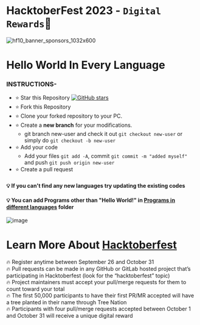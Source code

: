# HacktoberFest 2023  - `Digital Rewards`🎉

![hf10_banner_sponsors_1032x600](https://github.com/TYehan/Hacktoberfest-2023/assets/85949077/a5284a0a-4ac0-498e-afdb-22805a340ac6)

# Hello World In Every Language
### INSTRUCTIONS-
- ⭐ Star this Repository [![GitHub stars](https://img.shields.io/github/stars/TYehan/WordBreak.svg?style=social)](https://github.com/TYehan/WordBreak) 
- ⭐ Fork this Repository
- ⭐ Clone your forked repository to your PC.
- ⭐ Create a <b>new branch</b> for your modifications.
    - git branch new-user and check it out ```git checkout new-user``` or simply do ```git checkout -b new-user```
- ⭐ Add your code
    -  Add your files ```git add -A```, commit ```git commit -m "added myself"``` and push ```git push origin new-user```
- ⭐ Create a pull request

#### 💡 If you can't find any new languages try updating the existing codes 
#### 💡 You can add Programs other than "Hello World!" in [Programs in different languages](https://github.com/TYehan/HacktoberFest2023-Beginners/tree/main/Programs%20in%20different%20languages) folder

![image](https://github.com/TYehan/Hacktoberfest-2023/assets/85949077/6c5ec528-4efb-45ca-9b12-62be7e81237a)

# Learn More About [Hacktoberfest](https://hacktoberfest.com/)
🔥 Register anytime between September 26 and October 31 <br>
🔥 Pull requests can be made in any GitHub or GitLab hosted project that’s participating in Hacktoberfest (look for the “hacktoberfest” topic)<br>
🔥 Project maintainers must accept your pull/merge requests for them to count toward your total<br>
🔥 The first 50,000 participants to have their first PR/MR accepted will have a tree planted in their name through Tree Nation<br>
🔥 Participants with four pull/merge requests accepted between October 1 and October 31 will receive a unique digital reward<br>

